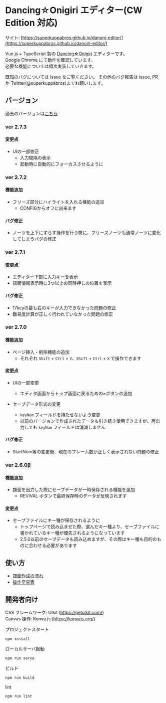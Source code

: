 # Dancing☆Onigiri エディター(CW Edition 対応)

サイト: [https://superkuppabros.github.io/danoni-editor/](https://superkuppabros.github.io/danoni-editor/)

Vue.js + TypeScript 製の [Dancing☆Onigiri](https://github.com/cwtickle/danoniplus) エディターです。  
Google Chrome にて動作を確認しています。  
必要な機能については順次実装していきます。

既知のバグについては Issue をご覧ください。
その他のバグ報告は issue, PR か Twitter(@superkuppabros)までお願いします。

## バージョン

過去のバージョンは[こちら](https://github.com/superkuppabros/danoni-editor/wiki/%E6%9B%B4%E6%96%B0%E5%B1%A5%E6%AD%B4)

### ver 2.7.3

#### 変更点

- UIの一部修正
  - 入力間隔の表示
  - 起動時に自動的にフォーカスさせるように

### ver 2.7.2

#### 機能追加

- フリーズ部分にハイライトを入れる機能の追加
  - CONFIGからオフに出来ます

#### バグ修正

- ノーツを上下にずらす操作を行う際に、フリーズノーツも通常ノーツに変化してしまうバグの修正

### ver 2.7.1

#### 変更点

- エディター下部に入力キーを表示
- 譜面情報表示時に3つ以上の同時押しの位置を表示

#### バグ修正

- 17keyの最も右のキーが入力できなかった問題の修正
- 難易度計算が正しく行われていなかった問題の修正

### ver 2.7.0

#### 機能追加

- ページ挿入・削除機能の追加
  - それぞれ `Shift` + `Ctrl` + `V`、`Shift` + `Ctrl` + `X` で操作できます

#### 変更点

- UIの一部変更
  - エディタ画面からトップ画面に戻るための×ボタンの追加

- セーブデータ形式の変更
  - `keyNum` フィールドを持たせないよう変更
  - 以前のバージョンで作成されたデータも引き続き使用できますが、再出力しても `keyNum` フィールドは消滅しません

#### バグ修正

- StartNum等の変更後、現在のフレーム数が正しく表示されない問題の修正

### ver 2.6.0β

#### 機能追加

- 譜面を出力した際にセーブデータが一時保存される機能を追加
  - REVIVAL ボタンで最終保存時のデータが反映されます

#### 変更点

- セーブファイルにキー種が保存されるように
  - トップページで読み込ませた際、選んだキー種より、セーブファイルに書かれているキー種が優先されるようになっています
  - 2.5.0以前のセーブデータも読み込めますが、その際はキー種も目的のものに合わせる必要があります

## 使い方
- [譜面作成の流れ](https://github.com/superkuppabros/danoni-editor/wiki/%E8%AD%9C%E9%9D%A2%E4%BD%9C%E6%88%90%E3%81%AE%E6%B5%81%E3%82%8C)
- [操作早見表](https://github.com/superkuppabros/danoni-editor/wiki/%E6%93%8D%E4%BD%9C%E6%97%A9%E8%A6%8B%E8%A1%A8)

## 開発者向け

CSS フレームワーク: UIkit (https://getuikit.com/)  
Canvas 操作: Konva.js (https://konvajs.org/)

プロジェクトスタート

```
npm install
```

ローカルサーバ起動

```
npm run serve
```

ビルド

```
npm run build
```

lint

```
npm run lint
```
